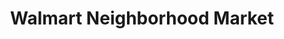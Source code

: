 ---
title: "Walmart Neighborhood Market"
url: /farmers-branch/walmart-neighborhood-market/
shop: Supermarkt
---